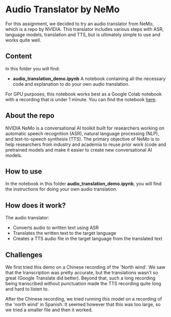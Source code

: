 # Audio Translator by NeMo

For this assignment, we decided to try an audio translator from NeMo, which is a repo by NVIDIA. This translator includes various steps with ASR, language models, translation and TTS, but is ultimately simple to use and works quite well.

## Content
In this folder you will find:
- **audio_translation_demo.ipynb** A notebook containing all the necessary code and explanation to do your own audio translation.

For GPU purposes, this notebook works best as a Google Colab notebook with a recording that is under 1 minute. You can find the notebook [here](https://colab.research.google.com/drive/1nSxiTzLYxA9_PPsEK9VU-JIW9orPkVQ1?usp=sharing). 

## About the repo

NVIDIA NeMo is a conversational AI toolkit built for researchers working on automatic speech recognition (ASR), natural language processing (NLP), and text-to-speech synthesis (TTS). The primary objective of NeMo is to help researchers from industry and academia to reuse prior work (code and pretrained models and make it easier to create new conversational AI models.

## How to use

In the notebook in this folder **audio_translation_demo.ipynb**, you will find the instructions for doing your own audio translation.

## How does it work?
The audio translator:

*   Converts audio to written text using ASR
*   Translates the written text to the target language
*   Creates a TTS audio file in the target language from the translated text
  
## Challenges
We first tried this demo on a Chinese recording of the 'North wind'. We saw that the transcription was pretty accurate, but the translations wasn't so great (Google Translate did better). Beyond that, such a long recording being transcribed without punctuation made the TTS recording quite long and hard to listen to. 

After the Chinese recording, we tried running this model on a recording of the 'north wind' in Spanish. It seemed however that this was too large, so we tried a smaller file and then it worked. 

